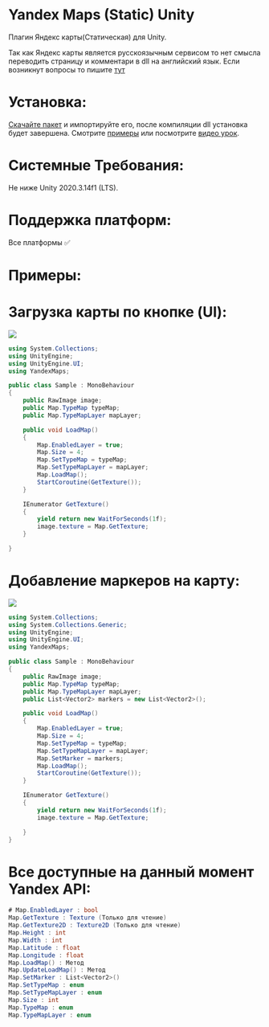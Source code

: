 # Yandex Maps (Static) Unity
Плагин Яндекс карты(Статическая) для Unity.

Так как Яндекс карты является русскоязычным сервисом то нет смысла переводить страницу и комментари в dll на английский язык. 
Если возникнут вопросы то пишите [тут](https://github.com/ARtronClassicStudio/YandexMapsUnity/issues)
# Установка:
[Cкачайте пакет](https://github.com/ARtronClassicStudio/YandexMapsUnity/releases/download/Beta/YandexMapsBeta.unitypackage) и импортируйте его, после компиляции dll установка будет завершена. Смотрите [примеры](https://github.com/ARtronClassicStudio/YandexMapsUnity#%D0%B7%D0%B0%D0%B3%D1%80%D1%83%D0%B7%D0%BA%D0%B0-%D0%BA%D0%B0%D1%80%D1%82%D1%8B-%D0%BF%D0%BE-%D0%BA%D0%BD%D0%BE%D0%BF%D0%BA%D0%B5-ui) или посмотрите [видео урок](https://youtu.be/RWlZnqLix_4).
# Системные Требования:
Не ниже Unity 2020.3.14f1 (LTS).

# Поддержка платформ:
Все платформы ✅


# Примеры:

# Загрузка карты по кнопке (UI):
![](Resources/1.gif)

```c#
using System.Collections;
using UnityEngine;
using UnityEngine.UI;
using YandexMaps;

public class Sample : MonoBehaviour
{
    public RawImage image; 
    public Map.TypeMap typeMap; 
    public Map.TypeMapLayer mapLayer; 

    public void LoadMap()
    {
        Map.EnabledLayer = true; 
        Map.Size = 4; 
        Map.SetTypeMap = typeMap;
        Map.SetTypeMapLayer = mapLayer;
        Map.LoadMap();
        StartCoroutine(GetTexture());
    }

    IEnumerator GetTexture()
    {
        yield return new WaitForSeconds(1f);
        image.texture = Map.GetTexture;
    }

}
```
# Добавление маркеров на карту:
![](Resources/2.gif)

```C#
using System.Collections;
using System.Collections.Generic;
using UnityEngine;
using UnityEngine.UI;
using YandexMaps;

public class Sample : MonoBehaviour
{
    public RawImage image;
    public Map.TypeMap typeMap;
    public Map.TypeMapLayer mapLayer;
    public List<Vector2> markers = new List<Vector2>();

    public void LoadMap()
    {
        Map.EnabledLayer = true;
        Map.Size = 4;
        Map.SetTypeMap = typeMap;
        Map.SetTypeMapLayer = mapLayer;
        Map.SetMarker = markers;
        Map.LoadMap();
        StartCoroutine(GetTexture());
    }

    IEnumerator GetTexture()
    {
        yield return new WaitForSeconds(1f);
        image.texture = Map.GetTexture;

    }
}
```


# Все доступные на данный момент Yandex API:
```C#
# Map.EnabledLayer : bool 
Map.GetTexture : Texture (Только для чтение)
Map.GetTexture2D : Texture2D (Только для чтение)
Map.Height : int 
Map.Width : int
Map.Latitude : float
Map.Longitude : float
Map.LoadMap() : Метод
Map.UpdateLoadMap() : Метод
Map.SetMarker : List<Vector2>()
Map.SetTypeMap : enum
Map.SetTypeMapLayer : enum
Map.Size : int
Map.TypeMap : enum   
Map.TypeMapLayer : enum
```
